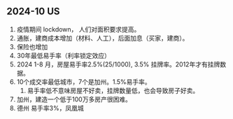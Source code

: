 
## 2024-10 US 
1. 疫情期间 lockdown， 人们对面积要求提高。
2. 通胀，建商成本增加（材料、人工），后面加息（买家，建商）。
3. 保险也增加
4. 30年最低易手率（利率锁定效应）
5. 2024 1-8 月，房屋易手率2.5%(25/1000), 3.5% 挂牌率。2012年才有挂牌数据。
6. 10个成交率最低城市，7个是加州。1.5%易手率。
   1. 易手率低不意味房屋不好卖，挂牌数量低，也会导致房子好卖。
7. 加州，建造一个低于100万多房产很困难。
8. 德州 易手率3%，凤凰城
